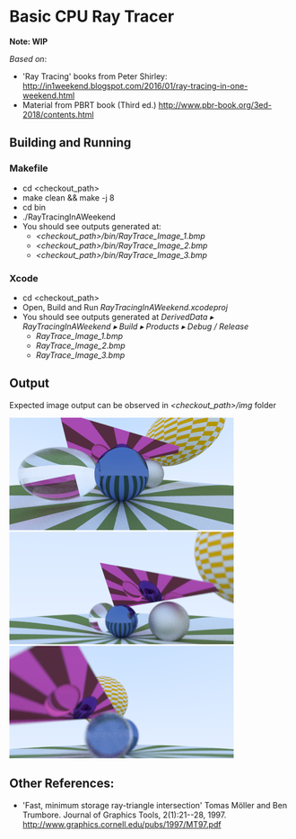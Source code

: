 # Basic CPU Ray Tracer
**Note: WIP**

_Based on_:

* 'Ray Tracing' books from Peter Shirley:
<http://in1weekend.blogspot.com/2016/01/ray-tracing-in-one-weekend.html>
* Material from PBRT book (Third ed.)
<http://www.pbr-book.org/3ed-2018/contents.html>

## Building and Running

### Makefile
* cd \<checkout\_path\>
* make clean && make -j 8
* cd bin
* ./RayTracingInAWeekend
* You should see outputs generated at:
	* _\<checkout\_path\>/bin/RayTrace\_Image\_1.bmp_
	* _\<checkout\_path\>/bin/RayTrace\_Image\_2.bmp_
	* _\<checkout\_path\>/bin/RayTrace\_Image\_3.bmp_

### Xcode
* cd \<checkout\_path\>
* Open, Build and Run _RayTracingInAWeekend.xcodeproj_
* You should see outputs generated at _DerivedData⁩ ▸ ⁨RayTracingInAWeekend⁩ ▸ ⁨Build⁩ ▸ ⁨Products⁩ ▸ ⁨Debug / Release_
	* _RayTrace\_Image\_1.bmp_
	* _RayTrace\_Image\_2.bmp_ 
	* _RayTrace\_Image\_3.bmp_ 
⁩

## Output
Expected image output can be observed in _\<checkout\_path\>/img_ folder

![RayTrace_Image_1](img/RayTrace_Image_1.bmp)
![RayTrace_Image_1](img/RayTrace_Image_2.bmp)
![RayTrace_Image_1](img/RayTrace_Image_3.bmp)


## Other References:

* 'Fast, minimum storage ray-triangle intersection' Tomas Möller and Ben Trumbore. Journal of Graphics Tools, 2(1):21--28, 1997. http://www.graphics.cornell.edu/pubs/1997/MT97.pdf
